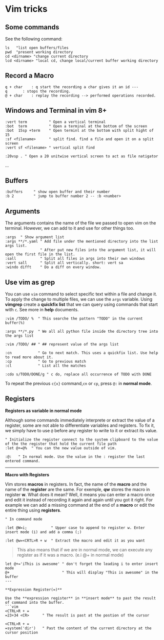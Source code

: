 Vim tricks
==========

Some commands
--------------
See the following command:
```vim
ls   "list open buffers/files
pwd  "present working directory
cd <dirname> "change current directory
lcd <dirname> "local cd, change local/current buffer working directory
```
Record a Macro
--------------
```text
q + char 	: q start the recording a char gives it an id ---
q 		: stops the recording.
@ + char 	: replay the recording --> performed operations recorded.
```
Windows and Terminal in vim 8+
------------------------------
```vim
:vert term          " Open a vertical terminal
:bot  term          " Open a terminal at the bottom of the screen
:bot  15sp +term    " Open terminl at the bottom with split hight of 15
:sf <filename>      " split find. find a file and open it on a split screen
:vert sf <filename> " vertical split find

:20vsp . " Open a 20 unitwise vertical screen to act as file natigator
````
...

Buffers
-------
```vim
:buffers     " show open buffer and their number
:b 2         " jump to buffer number 2 -- :b <number>
```
Arguments
---------
The arguments contains the name of the file we passed to open vim on the terminal.
However, we can add to it and use for other things too.

```vim
:args  " Show argument list
:args **/*.yaml " Add file under the mentioned directory into the list args list.
                " After put new files into the argument list, it will open the first file in the list.
:sall           " Split all files in args into their own windows
:vert sall      " Split all vertically. short: vert sa
:windo difft    " Do a diff on every window.
```
Use vim as grep
---------------
You can use `vim` command to select specific text within a file and change it. To apply the change to multiple files, we can use the `args` variable.
Using **vimgrep** create a **quickfix list** that we can query using commands that start with `c`. See more in **help** documents. 

```vim
:vim /TODO/ %  " This searche the pattern "TODO" in the current buffer(%)

:args **/*.py  " We all all python file inside the directory tree into the args list

:vim /TODO/ ## " ## represent value of the args list

:cn            " Go to next match. This uses a quickfix list. Use help to read more about it.
:cp            " Go to previous match
:cl            " List all the matches

:cdo s/TODO/DONE/g " c do, replace all occurrence of TODO with DONE
```
To repeat the previous `c{x}` command,`cn` or `cp`, press `@:` in **normal mode**.

Registers
---------

**Registers as variable in normal mode**

Although some commands immediately interprete or extract the value of a register, some are not able to differentiate variables and registers.
To fix it, we simply have to use `@` before any register to write to it or extract its value.
```vim
" Initialize the register connect to the system clipboard to the value of the the register that hold the current file path
:let @+=@%  " You can the new value outside of vim.

:@:   " In normal mode. Use the value in the : register the last entered command.
```
---

**Macro with Registers**

Vim stores **macros** in registers. In fact, the name of the **macro** and the name of the **register** are the same. For exemple, **qw** stores the macro in register **w**.
What does it mean? Well, it means you can enter a macro once and edit it instead of recording it again and again until you got it right.
For example we can add a missing command at the end of a **macro** or edit the entire thing using **registers**.
```vim
" In command mode

:let @W=i;           " Upper case to append to register w. Enter insert mode (i) and add a comma (;)

:let @w=<CRTL>R + w  " Extract the macro and edit it as you want 
```
> This also means that if we are in normal mode, we can execute any register as if it was a macro. (e.i @+ in normal mode)

```vim
let @+='iThis is awesome' " don't forget the leading i to enter insert mode 
@+                        " This will display "This is awesome" in the buffer
---

**Expression Register(=)**

Use the **expression register** in **insert mode** to past the result of command into the buffer.
```vim
<CTRL>R + =
=23+34 <CR>      " The result is past at the postion of the cursor

<CTRL>R + =
=system('dir')   " Past the content of the current directory at the cursor position
```


